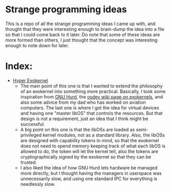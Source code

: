# Strange programming ideas

This is a repo of all the strange programming ideas I came up with, and thought that they were interesting enough to brain-dump the idea into a file so that I could come back to it later. Do note that some of these ideas are more formed than others, I just thought that the concept was interesting enough to note down for later.

# Index:
  - [Hyper Exokernel](./hyper-exokernel-system.md)
    - The main point of this one is that I wanted to extend the philosophy of an exokernel into something more practical. Basically, I took some inspiration from [GNU Hurd](https://www.gnu.org/software/hurd/), the [osdev wiki page on exokernels](https://wiki.osdev.org/Exokernel), and also some advice from my dad who has worked on aviation computers. The last one is where I got the idea for virtual devices and having one "master libOS" that controls the resources. But that design is not a requirement, just an idea that I think might be successful.
    - A big point on this one is that the libOSs are loaded as semi-privileged kernel modules, not as a standard library. Also, the libOSs are designed with capability tokens in mind, so that the exokernel does not need to spend memory keeping track of what each libOS is allowed to do, the token will let the kernel tell, also the tokens are cryptographically signed by the exokernel so that they can be trusted.
    - I also liked the idea of how GNU Hurd lets hardware be managed more directly, but I thought having the managers in userspace was unnecessarily slow, and using one standard IPC for everything is needlessly slow.